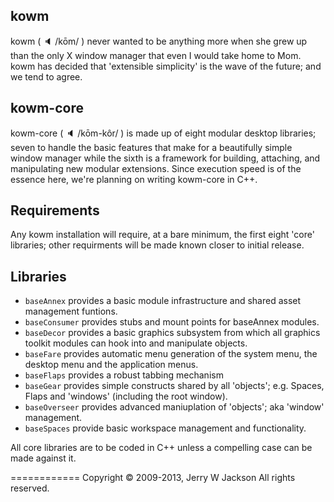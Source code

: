 ## kowm
kowm ( :speaker: /kōm/ ) never wanted to be anything more when she grew up than the 
only X window manager that even I would take home to Mom. kowm has decided 
that 'extensible simplicity' is the wave of the future; and we tend to agree.

## kowm-core
kowm-core ( :speaker: /kōm-kôr/ ) is made up of eight modular desktop libraries; seven to handle 
the basic features that make for a beautifully simple window manager while the 
sixth is a framework for building, attaching, and manipulating new modular 
extensions. Since execution speed is of the essence here, we're planning on writing kowm-core in C++.

## Requirements
Any kowm installation will require, at a bare minimum, the first eight 'core' 
libraries; other requirments will be made known closer to initial release.

## Libraries

-   `baseAnnex` provides a basic module infrastructure and shared asset management funtions.
-   `baseConsumer` provides stubs and mount points for baseAnnex modules.
-   `baseDecor` provides a basic graphics subsystem from which all graphics toolkit modules can hook into and manipulate objects.
- 	`baseFare` provides automatic menu generation of the system menu, the desktop menu and the application menus.
-   `baseFlaps` provides a robust tabbing mechanism
-   `baseGear` provides simple constructs shared by all 'objects'; e.g. Spaces, Flaps and 'windows' (including the root window).
-   `baseOverseer` provides advanced maniuplation of 'objects'; aka 'window' management.
-   `baseSpaces` provide basic workspace management and functionality.

All core libraries are to be coded in C++ unless a compelling case can be 
made against it.

============
Copyright :copyright: 2009-2013, Jerry W Jackson
All rights reserved.
